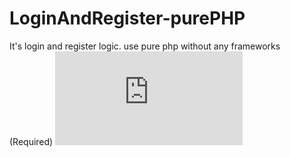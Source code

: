 # LoginAndRegister-purePHP
It's login and register logic. use pure php without any frameworks (Required)
![alt text](https://github.com/udomsubnk/WebBackend-of-my-friends-project/blob/master/screenshot.php)